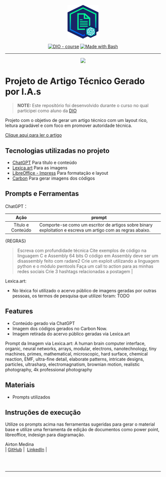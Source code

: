 <p align="center">
    <img width="100" src="assets/banner.png">
</p>


<p align="center">
<a href="https://dio.me/"><img src="https://img.shields.io/badge/DIO-Course-28DA77?logo=youtube" alt="DIO - course"></a>
<a href="https://www.gnu.org/software/bash/" title="Go to Bash homepage"><img src="https://img.shields.io/badge/Prompt-Project-blue?logo=gnu-bash&amp;logoColor=white" alt="Made with Bash"></a></p>

-------


<p align="center">
<img 
    src="./assets/conta_govbr_v2.jpg"
    width="400"  
/>
</p>


# Projeto de Artigo Técnico Gerado por I.A.s

 > **NOTE:** Este repositório foi desenvolvido durante o curso no qual participei como aluno da [DIO](https://dio.me)

Projeto com o objetivo de gerar um artigo técnico com um layout rico, leitura agradável e com foco em promover autoridade técnica.

<a href="https://github.com/Blind4rch3r/prompts-recipe-to-create-a-ebook/blob/main/output/ebook - template.pdf" title="View PDF now">Clique aqui para ler o artigo</a>


## Tecnologias utilizadas no projeto

- [ChatGPT](https://chat.openai.com/) Para título e conteúdo
- [Lexica.art](https://lexica.art/) Para as imagens
- [LibreOffice - Impress](https://www.libreoffice.org/discover/impress/) Para formatação e layout
- [Carbon](https://carbon.now.sh/) Para gerar imagens dos códigos


## Prompts e Ferramentas

ChatGPT：

|   Ação   | prompt                                                                                                                                                                                                                                                                         |
| :------: | ------------------------------------------------------------------------------------------------------------------------------------------------------------------------------------------------------------------------------------------------------------------------------ |
| Título e Conteúdo | Comporte-se como um escritor de artigos sobre binary exploitation e escreva um artigo com as regras abaixo.
{REGRAS}
> Escreva com profundidade técnica
> Cite exemplos de código na linguagem C e Assembly 64 bits
> O código em Assembly deve ser um disassembly feito com radare2
> Crie um exploit utilizando a linguagem python e o módulo pwntools
> Faça um call to action para as minhas redes sociais
> Crie 3 hashtags relacionadas a postagem |

Lexica.art:
- No léxica foi utilizado o acervo público de imagens geradas por outras pessoas, os termos de pesquisa que utilizei foram:
TODO

## Features

- Conteúdo gerado via ChatGPT
- Imagem dos códigos gerados no Carbon Now.
- Imagem retirada do acervo público geradas via Lexica.art

Prompt da Imagem via Lexica.art:
A human brain computer interface, organic, neural networks, arrays, modular, electrons, nanotechnology, tiny machines, primes, mathematical, microscopic, hard surface, chemical reaction, EMF, ultra-fine detail, elaborate patterns, intricate designs, particles, ultrasharp, electromagnatism, brownian motion, realistic photography, 4k professional photography


## Materiais

- Prompts utilizados

## Instruções de execução

Utilize os prompts acima nas ferramentas sugeridas para gerar o material base e utilize uma ferramenta de edição de documentos como power point, libreoffice, indesign para diagramação.


<p>
Airton Medina<br> 
|&nbsp;<a href="https://github.com/Blind4rch3r">GitHub</a>&nbsp;|&nbsp;
<a href="www.linkedin.com/in/airtonmedina">LinkedIn</a>&nbsp;|&nbsp;
</p>
<br/><br/>

---
